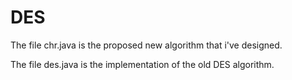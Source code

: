 # DES
The file chr.java is the proposed new algorithm that i've designed.

The file des.java is the implementation of the old DES algorithm.
